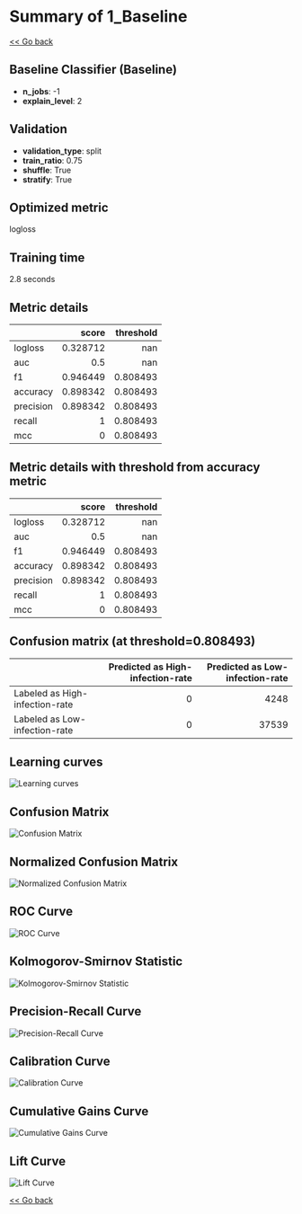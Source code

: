 # Summary of 1_Baseline

[<< Go back](../README.md)


## Baseline Classifier (Baseline)
- **n_jobs**: -1
- **explain_level**: 2

## Validation
 - **validation_type**: split
 - **train_ratio**: 0.75
 - **shuffle**: True
 - **stratify**: True

## Optimized metric
logloss

## Training time

2.8 seconds

## Metric details
|           |    score |   threshold |
|:----------|---------:|------------:|
| logloss   | 0.328712 |  nan        |
| auc       | 0.5      |  nan        |
| f1        | 0.946449 |    0.808493 |
| accuracy  | 0.898342 |    0.808493 |
| precision | 0.898342 |    0.808493 |
| recall    | 1        |    0.808493 |
| mcc       | 0        |    0.808493 |


## Metric details with threshold from accuracy metric
|           |    score |   threshold |
|:----------|---------:|------------:|
| logloss   | 0.328712 |  nan        |
| auc       | 0.5      |  nan        |
| f1        | 0.946449 |    0.808493 |
| accuracy  | 0.898342 |    0.808493 |
| precision | 0.898342 |    0.808493 |
| recall    | 1        |    0.808493 |
| mcc       | 0        |    0.808493 |


## Confusion matrix (at threshold=0.808493)
|                                |   Predicted as High-infection-rate |   Predicted as Low-infection-rate |
|:-------------------------------|-----------------------------------:|----------------------------------:|
| Labeled as High-infection-rate |                                  0 |                              4248 |
| Labeled as Low-infection-rate  |                                  0 |                             37539 |

## Learning curves
![Learning curves](learning_curves.png)
## Confusion Matrix

![Confusion Matrix](confusion_matrix.png)


## Normalized Confusion Matrix

![Normalized Confusion Matrix](confusion_matrix_normalized.png)


## ROC Curve

![ROC Curve](roc_curve.png)


## Kolmogorov-Smirnov Statistic

![Kolmogorov-Smirnov Statistic](ks_statistic.png)


## Precision-Recall Curve

![Precision-Recall Curve](precision_recall_curve.png)


## Calibration Curve

![Calibration Curve](calibration_curve_curve.png)


## Cumulative Gains Curve

![Cumulative Gains Curve](cumulative_gains_curve.png)


## Lift Curve

![Lift Curve](lift_curve.png)



[<< Go back](../README.md)
